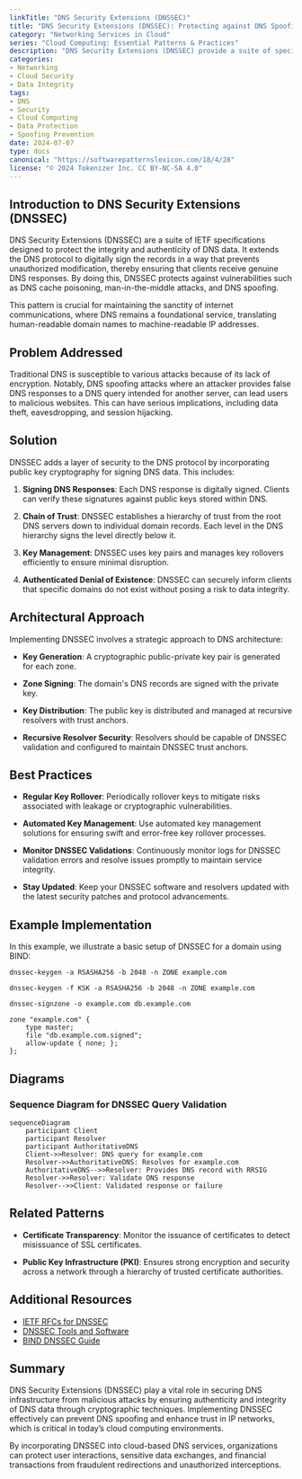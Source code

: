```yaml
---
linkTitle: "DNS Security Extensions (DNSSEC)"
title: "DNS Security Extensions (DNSSEC): Protecting against DNS Spoofing Attacks"
category: "Networking Services in Cloud"
series: "Cloud Computing: Essential Patterns & Practices"
description: "DNS Security Extensions (DNSSEC) provide a suite of specifications for securing certain kinds of information provided by the Domain Name System (DNS) as used on IP networks. It is designed to protect applications from using forged or manipulated DNS data through digitally signed records."
categories:
- Networking
- Cloud Security
- Data Integrity
tags:
- DNS
- Security
- Cloud Computing
- Data Protection
- Spoofing Prevention
date: 2024-07-07
type: docs
canonical: "https://softwarepatternslexicon.com/18/4/28"
license: "© 2024 Tokenizer Inc. CC BY-NC-SA 4.0"
---
```


## Introduction to DNS Security Extensions (DNSSEC)

DNS Security Extensions (DNSSEC) are a suite of IETF specifications designed to protect the integrity and authenticity of DNS data. It extends the DNS protocol to digitally sign the records in a way that prevents unauthorized modification, thereby ensuring that clients receive genuine DNS responses. By doing this, DNSSEC protects against vulnerabilities such as DNS cache poisoning, man-in-the-middle attacks, and DNS spoofing.

This pattern is crucial for maintaining the sanctity of internet communications, where DNS remains a foundational service, translating human-readable domain names to machine-readable IP addresses.

## Problem Addressed

Traditional DNS is susceptible to various attacks because of its lack of encryption. Notably, DNS spoofing attacks where an attacker provides false DNS responses to a DNS query intended for another server, can lead users to malicious websites. This can have serious implications, including data theft, eavesdropping, and session hijacking.

## Solution

DNSSEC adds a layer of security to the DNS protocol by incorporating public key cryptography for signing DNS data. This includes:

1. **Signing DNS Responses**: Each DNS response is digitally signed. Clients can verify these signatures against public keys stored within DNS.

2. **Chain of Trust**: DNSSEC establishes a hierarchy of trust from the root DNS servers down to individual domain records. Each level in the DNS hierarchy signs the level directly below it.

3. **Key Management**: DNSSEC uses key pairs and manages key rollovers efficiently to ensure minimal disruption.

4. **Authenticated Denial of Existence**: DNSSEC can securely inform clients that specific domains do not exist without posing a risk to data integrity.

## Architectural Approach

Implementing DNSSEC involves a strategic approach to DNS architecture:

- **Key Generation**: A cryptographic public-private key pair is generated for each zone. 

- **Zone Signing**: The domain's DNS records are signed with the private key.

- **Key Distribution**: The public key is distributed and managed at recursive resolvers with trust anchors.

- **Recursive Resolver Security**: Resolvers should be capable of DNSSEC validation and configured to maintain DNSSEC trust anchors.

## Best Practices

- **Regular Key Rollover**: Periodically rollover keys to mitigate risks associated with leakage or cryptographic vulnerabilities.

- **Automated Key Management**: Use automated key management solutions for ensuring swift and error-free key rollover processes.

- **Monitor DNSSEC Validations**: Continuously monitor logs for DNSSEC validation errors and resolve issues promptly to maintain service integrity.

- **Stay Updated**: Keep your DNSSEC software and resolvers updated with the latest security patches and protocol advancements.

## Example Implementation

In this example, we illustrate a basic setup of DNSSEC for a domain using BIND:

```shell
dnssec-keygen -a RSASHA256 -b 2048 -n ZONE example.com

dnssec-keygen -f KSK -a RSASHA256 -b 2048 -n ZONE example.com

dnssec-signzone -o example.com db.example.com

zone "example.com" {
    type master;
    file "db.example.com.signed";
    allow-update { none; };
};
```

## Diagrams

### Sequence Diagram for DNSSEC Query Validation
```mermaid
sequenceDiagram
    participant Client
    participant Resolver
    participant AuthoritativeDNS
    Client->>Resolver: DNS query for example.com
    Resolver->>AuthoritativeDNS: Resolves for example.com
    AuthoritativeDNS-->>Resolver: Provides DNS record with RRSIG
    Resolver->>Resolver: Validate DNS response
    Resolver-->>Client: Validated response or failure
```

## Related Patterns

- **Certificate Transparency**: Monitor the issuance of certificates to detect misissuance of SSL certificates.

- **Public Key Infrastructure (PKI)**: Ensures strong encryption and security across a network through a hierarchy of trusted certificate authorities.

## Additional Resources

- [IETF RFCs for DNSSEC](https://www.rfceditor.org/rfc/rfc4033)
- [DNSSEC Tools and Software](https://dnssec-tools.org/)
- [BIND DNSSEC Guide](https://bind9.readthedocs.io/en/latest/dnssec-guide.html)

## Summary

DNS Security Extensions (DNSSEC) play a vital role in securing DNS infrastructure from malicious attacks by ensuring authenticity and integrity of DNS data through cryptographic techniques. Implementing DNSSEC effectively can prevent DNS spoofing and enhance trust in IP networks, which is critical in today’s cloud computing environments.

By incorporating DNSSEC into cloud-based DNS services, organizations can protect user interactions, sensitive data exchanges, and financial transactions from fraudulent redirections and unauthorized interceptions.
